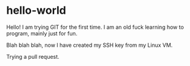 # hello-world

Hello! I am trying GIT for the first time. I am an old fuck learning how to program, mainly just for fun.

Blah blah blah, now I have created my SSH key from my Linux VM.

Trying a pull request.
